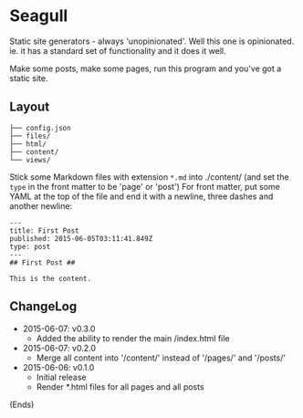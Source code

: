 # Seagull #

Static site generators - always 'unopinionated'. Well this one is opinionated. ie. it has a standard set of
functionality and it does it well.

Make some posts, make some pages, run this program and you've got a static site.

## Layout ##

```
├── config.json
├── files/
├── html/
├── content/
└── views/
```

Stick some Markdown files with extension `*.md` into ./content/ (and set the `type` in the front matter to be 'page' or
'post') For front matter, put some YAML at the top of the file and end it with a newline, three dashes and another
newline:

```
---
title: First Post
published: 2015-06-05T03:11:41.849Z
type: post
---
## First Post ##

This is the content.
```

## ChangeLog ##

* 2015-06-07: v0.3.0
  * Added the ability to render the main /index.html file
* 2015-06-07: v0.2.0
  * Merge all content into '/content/' instead of '/pages/' and '/posts/'
* 2015-06-06: v0.1.0
  * Initial release
  * Render *.html files for all pages and all posts

(Ends)
